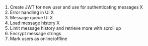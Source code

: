 1. Create JWT for new user and use for authenticating messages X
2. Error handling in UI X
3. Message queue UI X
4. Load message history X
5. Limit message history and retrieve more with scroll up
6. Encrypt message strings
7. Mark users as online/offline
